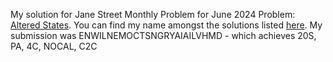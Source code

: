 My solution for Jane Street Monthly Problem for June 2024 Problem: [Altered States](https://www.janestreet.com/puzzles/altered-states-2-index/).
You can find my name amongst the solutions listed [here](https://www.janestreet.com/puzzles/altered-states-2-solution/).
My submission was ENWILNEMOCTSNGRYAIAILVHMD - which achieves 20S, PA, 4C, NOCAL, C2C